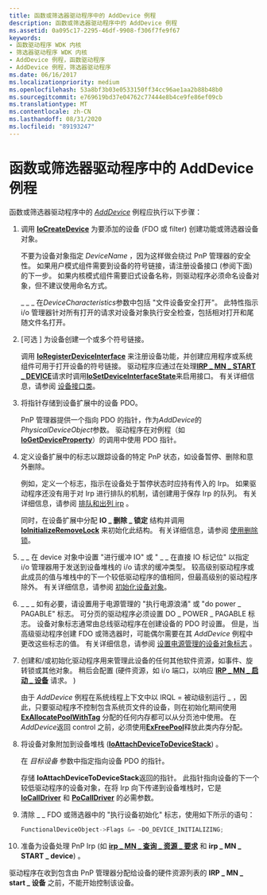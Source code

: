 ```yaml
---
title: 函数或筛选器驱动程序中的 AddDevice 例程
description: 函数或筛选器驱动程序中的 AddDevice 例程
ms.assetid: 0a095c17-2295-46df-9908-f306f7fe9f67
keywords:
- 函数驱动程序 WDK 内核
- 筛选器驱动程序 WDK 内核
- AddDevice 例程，函数驱动程序
- AddDevice 例程，筛选器驱动程序
ms.date: 06/16/2017
ms.localizationpriority: medium
ms.openlocfilehash: 53a8bf3b03e0533150ff34cc96ae1aa2b88b48b0
ms.sourcegitcommit: e769619bd37e04762c77444e8b4ce9fe86ef09cb
ms.translationtype: MT
ms.contentlocale: zh-CN
ms.lasthandoff: 08/31/2020
ms.locfileid: "89193247"
---
```

# <a name="adddevice-routines-in-function-or-filter-drivers"></a>函数或筛选器驱动程序中的 AddDevice 例程





函数或筛选器驱动程序中的 [*AddDevice*](/windows-hardware/drivers/ddi/wdm/nc-wdm-driver_add_device) 例程应执行以下步骤：

1.  调用 [**IoCreateDevice**](/windows-hardware/drivers/ddi/wdm/nf-wdm-iocreatedevice) 为要添加的设备 (FDO 或 filter) 创建功能或筛选器设备对象。

    不要为设备对象指定 *DeviceName* ，因为这样做会绕过 PnP 管理器的安全性。 如果用户模式组件需要到设备的符号链接，请注册设备接口 (参阅下面) 的下一步。 如果内核模式组件需要旧式设备名称，则驱动程序必须命名设备对象，但不建议使用命名方式。

    \_ \_ \_ 在*DeviceCharacteristics*参数中包括 "文件设备安全打开"。 此特性指示 i/o 管理器针对所有打开的请求对设备对象执行安全检查，包括相对打开和尾随文件名打开。

2.  \[可选 \] 为设备创建一个或多个符号链接。

    调用 [**IoRegisterDeviceInterface**](/windows-hardware/drivers/ddi/wdm/nf-wdm-ioregisterdeviceinterface) 来注册设备功能，并创建应用程序或系统组件可用于打开设备的符号链接。 驱动程序应通过在处理[**IRP \_ MN \_ START \_ DEVICE**](./irp-mn-start-device.md)请求时调用[**IoSetDeviceInterfaceState**](/windows-hardware/drivers/ddi/wdm/nf-wdm-iosetdeviceinterfacestate)来启用接口。 有关详细信息，请参阅 [设备接口类](../install/overview-of-device-interface-classes.md)。

3.  将指针存储到设备扩展中的设备 PDO。

    PnP 管理器提供一个指向 PDO 的指针，作为*AddDevice*的*PhysicalDeviceObject*参数。 驱动程序在对例程（如 [**IoGetDeviceProperty**](/windows-hardware/drivers/ddi/wdm/nf-wdm-iogetdeviceproperty)）的调用中使用 PDO 指针。

4.  定义设备扩展中的标志以跟踪设备的特定 PnP 状态，如设备暂停、删除和意外删除。

    例如，定义一个标志，指示在设备处于暂停状态时应持有传入的 Irp。 如果驱动程序还没有用于对 Irp 进行排队的机制，请创建用于保存 Irp 的队列。 有关详细信息，请参阅 [排队和出列 irp](queuing-and-dequeuing-irps.md) 。

    同时，在设备扩展中分配 **IO \_ 删除 \_ 锁定** 结构并调用 [**IoInitializeRemoveLock**](/windows-hardware/drivers/ddi/wdm/nf-wdm-ioinitializeremovelock) 来初始化此结构。 有关详细信息，请参阅 [使用删除锁](using-remove-locks.md)。

5.  \_ \_ 在 device 对象中设置 "进行缓冲 IO" 或 " \_ \_ 在直接 IO 标记位" 以指定 i/o 管理器用于发送到设备堆栈的 i/o 请求的缓冲类型。 较高级别驱动程序或此成员的值与堆栈中的下一个较低驱动程序的值相同，但最高级别的驱动程序除外。 有关详细信息，请参阅 [初始化设备对象](initializing-a-device-object.md)。

6.  \_ \_ \_ 如有必要，请设置用于电源管理的 "执行电源浪涌" 或 "do power \_ PAGABLE" 标志。 可分页的驱动程序必须设置 DO \_ POWER \_ PAGABLE 标志。 设备对象标志通常由总线驱动程序在创建设备的 PDO 时设置。 但是，当高级驱动程序创建 FDO 或筛选器时，可能偶尔需要在其 *AddDevice* 例程中更改这些标志的值。 有关详细信息，请参阅 [设置电源管理的设备对象标志](setting-device-object-flags-for-power-management.md) 。

7.  创建和/或初始化驱动程序用来管理此设备的任何其他软件资源，如事件、旋转锁或其他对象。 稍后会配置 (硬件资源，如 i/o 端口，以响应 [**IRP \_ MN \_ 启动 \_ 设备**](./irp-mn-start-device.md) 请求。 ) 

    由于 *AddDevice* 例程在系统线程上下文中以 IRQL = 被动级别运行 \_ ，因此，只要驱动程序不控制包含系统页文件的设备，则在初始化期间使用 [**ExAllocatePoolWithTag**](/windows-hardware/drivers/ddi/wdm/nf-wdm-exallocatepoolwithtag) 分配的任何内存都可以从分页池中使用。 在*AddDevice*返回 control 之前，必须使用[**ExFreePool**](/windows-hardware/drivers/ddi/ntddk/nf-ntddk-exfreepool)释放此类内存分配。

8.  将设备对象附加到设备堆栈 ([**IoAttachDeviceToDeviceStack**](/windows-hardware/drivers/ddi/wdm/nf-wdm-ioattachdevicetodevicestack)) 。

    在 *目标设备* 参数中指定指向设备 PDO 的指针。

    存储 **IoAttachDeviceToDeviceStack**返回的指针。 此指针指向设备的下一个较低驱动程序的设备对象，在将 Irp 向下传递到设备堆栈时，它是 [**IoCallDriver**](/windows-hardware/drivers/ddi/wdm/nf-wdm-iocalldriver) 和 [**PoCallDriver**](/windows-hardware/drivers/ddi/ntifs/nf-ntifs-pocalldriver) 的必需参数。

9.  清除 \_ \_ FDO 或筛选器中的 "执行设备初始化" 标志，使用如下所示的语句：

    ```cpp
    FunctionalDeviceObject->Flags &= ~DO_DEVICE_INITIALIZING;
    ```

10. 准备为设备处理 PnP Irp (如 [**irp \_ MN \_ 查询 \_ 资源 \_ 要求**](./irp-mn-query-resource-requirements.md) 和 **irp \_ MN \_ START \_ device**) 。

驱动程序在收到包含由 PnP 管理器分配给设备的硬件资源列表的 **IRP \_ MN \_ start \_ 设备** 之前，不能开始控制该设备。

 

